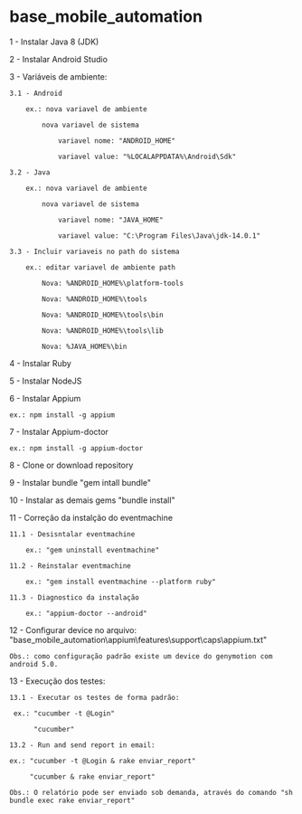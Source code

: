 # base_mobile_automation

1 - Instalar Java 8 (JDK)

2 - Instalar Android Studio

3 - Variáveis de ambiente:
    
    3.1 - Android
        
        ex.: nova variavel de ambiente
            
            nova variavel de sistema
                
                variavel nome: "ANDROID_HOME"

                variavel value: "%LOCALAPPDATA%\Android\Sdk"
    
    3.2 - Java
        
        ex.: nova variavel de ambiente
            
            nova variavel de sistema
                
                variavel nome: "JAVA_HOME"

                variavel value: "C:\Program Files\Java\jdk-14.0.1"

    3.3 - Incluir variaveis no path do sistema
        
        ex.: editar variavel de ambiente path
            
            Nova: %ANDROID_HOME%\platform-tools

            Nova: %ANDROID_HOME%\tools

            Nova: %ANDROID_HOME%\tools\bin

            Nova: %ANDROID_HOME%\tools\lib

            Nova: %JAVA_HOME%\bin

4 - Instalar Ruby

5 - Instalar NodeJS

6 - Instalar Appium

    ex.: npm install -g appium

7 - Instalar Appium-doctor

    ex.: npm install -g appium-doctor

8 - Clone or download repository

9 - Instalar bundle "gem intall bundle"

10 - Instalar as demais gems "bundle install"

11 - Correção da instalção do eventmachine

    11.1 - Desisntalar eventmachine

        ex.: "gem uninstall eventmachine"

    11.2 - Reinstalar eventmachine

        ex.: "gem install eventmachine --platform ruby"

    11.3 - Diagnostico da instalação

        ex.: "appium-doctor --android"

12 - Configurar device no arquivo: "base_mobile_automation\appium\features\support\caps\appium.txt"

    Obs.: como configuração padrão existe um device do genymotion com android 5.0.

13 - Execução dos testes:


    13.1 - Executar os testes de forma padrão:

     ex.: "cucumber -t @Login"

          "cucumber"

    13.2 - Run and send report in email:

    ex.: "cucumber -t @Login & rake enviar_report"

         "cucumber & rake enviar_report"

    Obs.: O relatório pode ser enviado sob demanda, através do comando "sh bundle exec rake enviar_report"
